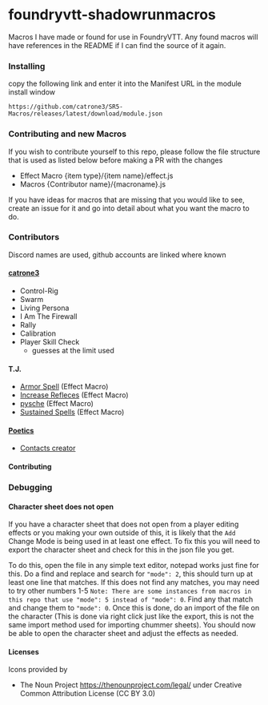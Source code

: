 # foundryvtt-shadowrunmacros

Macros I have made or found for use in FoundryVTT. Any found macros will have references in the README if I can find the source of it again.

### Installing

copy the following link and enter it into the Manifest URL in the module install window

`https://github.com/catrone3/SR5-Macros/releases/latest/download/module.json`

### Contributing and new Macros

If you wish to contribute yourself to this repo, please follow the file structure that is used as listed below before making a PR with the changes

- Effect Macro
  {item type}/{item name}/effect.js
- Macros
  {Contributor name}/{macroname}.js

If you have ideas for macros that are missing that you would like to see, create an issue for it and go into detail about what you want the macro to do.

### Contributors

Discord names are used, github accounts are linked where known

#### [catrone3](https://github.com/catrone3)

- Control-Rig
- Swarm
- Living Persona
- I Am The Firewall
- Rally
- Calibration
- Player Skill Check
  - guesses at the limit used

#### T.J.

- [Armor Spell](src/NotinItems/TJ/ArmorSpell) (Effect Macro)
- [Increase Refleces](src/NotinItems/TJ/IncreaseReflexes/) (Effect Macro)
- [pysche](src/NotinItems/TJ/psyche/) (Effect Macro)
- [Sustained Spells](src/NotinItems/TJ/SustainedSpells/) (Effect Macro)

#### [Poetics](https://github.com/ThePoetics)

- [Contacts creator](src/Macros/PoeticsonDiscord/Contacts/contacts.js)

#### Contributing

### Debugging

#### Character sheet does not open
If you have a character sheet that does not open from a player editing effects or you making your own outside of this, it is likely that the ```Add``` Change Mode is being used in at least one effect. To fix this you will need to export the character sheet and check for this in the json file you get. 

To do this, open the file in any simple text editor, notepad works just fine for this. Do a find and replace and search for ```"mode": 2```, this should turn up at least one line that matches. If this does not find any matches, you may need to try other numbers 1-5 ```Note: There are some instances from macros in this repo that use "mode": 5 instead of "mode": 0```. Find any that match and change them to ```"mode": 0```. Once this is done, do an import of the file on the character (This is done via right click just like the export, this is not the same import method used for importing chummer sheets). You should now be able to open the character sheet and adjust the effects as needed.

#### Licenses

Icons provided by

- The Noun Project https://thenounproject.com/legal/ under Creative Common Attribution License (CC BY 3.0)
